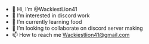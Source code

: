 - 👋 Hi, I’m @WackiestLion41
- 👀 I’m interested in discord work 
- 🌱 I’m currently learning food
- 💞️ I’m looking to collaborate on discord server making
- 📫 How to reach me Wackiestlion41@gmail.com

<!---
WackiestLion41/WackiestLion41 is a ✨ special ✨ repository because its `README.md` (this file) appears on your GitHub profile.
You can click the Preview link to take a look at your changes.
--->

